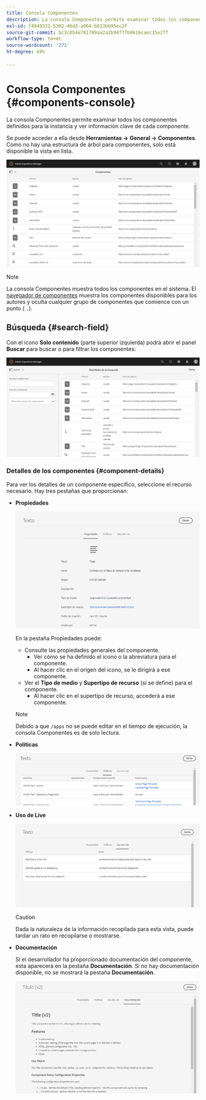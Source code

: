 ```yaml
---
title: Consola Componentes
description: La consola Componentes permite examinar todos los componentes definidos para la instancia
exl-id: f4949331-5302-46d3-a004-b813bb95ec2f
source-git-commit: bc3c054e781789aa2a2b94f77b0616caec15e2ff
workflow-type: tm+mt
source-wordcount: '271'
ht-degree: 69%

---
```


# Consola Componentes {#components-console}

La consola Componentes permite examinar todos los componentes definidos para la instancia y ver información clave de cada componente.

Se puede acceder a ella desde **Herramientas ->** **General ->** **Componentes**. Como no hay una estructura de árbol para componentes, solo está disponible la vista en lista.

![La consola Componentes](/help/sites-cloud/authoring/assets/components-console.png)

>[!NOTE]
>
>La consola Componentes muestra todos los componentes en el sistema. El [navegador de componentes](/help/sites-cloud/authoring/fundamentals/environment-tools.md#components-browser) muestra los componentes disponibles para los autores y oculta cualquier grupo de componentes que comience con un punto ( `.`).

## Búsqueda {#search-field}

Con el icono **Solo contenido** (parte superior izquierda) podrá abrir el panel **Buscar** para buscar o para filtrar los componentes: 

![Búsqueda en la consola Componentes](/help/sites-cloud/authoring/assets/components-console-search.png)

### Detalles de los componentes {#component-details}

Para ver los detalles de un componente específico, seleccione el recurso necesario. Hay tres pestañas que proporcionan:

* **Propiedades**

  ![Propiedades de la consola Componentes](/help/sites-cloud/authoring/assets/components-console-properties.png)

  En la pestaña Propiedades puede:

   * Consulte las propiedades generales del componente.
      * Ver cómo se ha definido el icono o la abreviatura para el componente. <!-- View how the [icon or abbreviation has been defined](/help/sites-developing/components-basics.md#component-icon-in-touch-ui) for the component.-->
      * Al hacer clic en el origen del icono, se le dirigirá a ese componente.
   * Ver el **Tipo de medio** y **Supertipo de recurso** (si se define) para el componente.
      * Al hacer clic en el supertipo de recurso, accederá a ese componente.

  >[!NOTE]
  >
  >Debido a que `/apps` no se puede editar en el tiempo de ejecución, la consola Componentes es de solo lectura.

* **Políticas**

  ![Políticas de la consola Componentes](/help/sites-cloud/authoring/assets/components-console-policies.png)

* **Uso de Live**

  ![Uso activo de los componentes](/help/sites-cloud/authoring/assets/components-console-live-usage.png)

  >[!CAUTION]
  >
  >Dada la naturaleza de la información recopilada para esta vista, puede tardar un rato en recopilarse o mostrarse. 

* **Documentación**

  Si el desarrollador ha proporcionado documentación del componente, esta aparecerá en la pestaña **Documentación**. Si no hay documentación disponible, no se mostrará la pestaña **Documentación**. <!-- If the developer has provided [documentation for the component](/help/sites-developing/developing-components.md#documenting-your-component), it will appear on the **Documentation** tab. If there is no documentation available, the **Documentation** tab will not be shown.-->

  ![Documentación de los componentes](/help/sites-cloud/authoring/assets/components-console-documentation.png)
